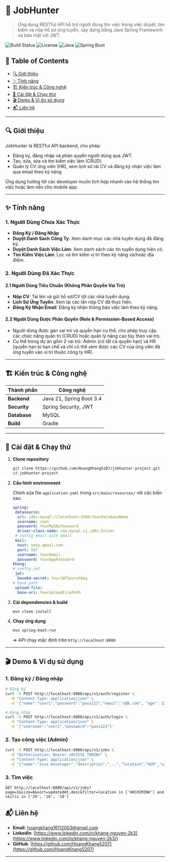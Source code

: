# 📌 JobHunter

> Ứng dụng RESTful API hỗ trợ người dùng tìm việc trong việc duyệt, tìm kiếm và nộp hồ sơ ứng tuyển, xây dựng bằng Java Spring Framework và bảo mật với JWT.

![Build Status](https://img.shields.io/badge/build-passing-brightgreen)
![License](https://img.shields.io/badge/license-MIT-blue)
![Java](https://img.shields.io/badge/Java-21-orange)
![Spring Boot](https://img.shields.io/badge/Spring_Boot-3.4.4-brightgreen)

## 📑 Table of Contents

* [🔍 Giới thiệu](#-giới-thiệu)
* [✨ Tính năng](#-tính-năng)
* [🏗️ Kiến trúc & Công nghệ](#️-kiến-trúc--công-nghệ)
* [🚀 Cài đặt & Chạy thử](#-cài-đặt--chạy-thử)
* [🎬 Demo & Ví dụ sử dụng](#-demo--ví-dụ-sử-dụng)
* [📬 Liên hệ](#-liên-hệ)

---

## 🔍 Giới thiệu

JobHunter là RESTful API backend, cho phép:

* Đăng ký, đăng nhập và phân quyền người dùng qua JWT.
* Tạo, sửa, xóa và tìm kiếm việc làm (CRUD).
* Quản lý CV ứng viên (HR), xem lịch sử rải CV và đăng ký nhận việc làm qua email theo kỹ năng.

Ứng dụng hướng tới các developer muốn tích hợp nhanh vào hệ thống tìm việc hoặc làm nền cho mobile app.

---

## ✨ Tính năng

### 1. Người Dùng Chưa Xác Thực

* **Đăng Ký / Đăng Nhập**
* **Duyệt Danh Sách Công Ty**: Xem danh mục các nhà tuyển dụng đã đăng ký.
* **Duyệt Danh Sách Việc Làm**: Xem danh sách các tin tuyển dụng hiện có.
* **Tìm Kiếm Việc Làm**: Lọc và tìm kiếm vị trí theo kỹ năng và/hoặc địa điểm.

### 2. Người Dùng Đã Xác Thực

#### 2.1 Người Dùng Tiêu Chuẩn (Không Phân Quyền Vai Trò)

* **Nộp CV**: Tải lên và gửi hồ sơ/CV tới các nhà tuyển dụng.
* **Lịch Sử Ứng Tuyển**: Xem lại các lần nộp CV đã thực hiện.
* **Đăng Ký Nhận Email**: Đăng ký nhận thông báo việc làm theo kỹ năng.

#### 2.2 Người Dùng Được Phân Quyền (Role & Permission-Based Access)

* Người dùng được gán vai trò và quyền hạn cụ thể, cho phép truy cập các chức năng quản trị (CRUD) hoặc quản lý nâng cao tùy theo vai trò.
* Cụ thể trong dự án gồm 2 vai trò: Admin (có tất cả quyền hạn) và HR (quyền hạn bị hạn chế và chỉ có thể xem được các CV của ứng viên đã ứng tuyển vào vị trí thuộc công ty HR).

---

## 🏗️ Kiến trúc & Công nghệ

| Thành phần     | Công nghệ                           |
| -------------- | ----------------------------------- |
| **Backend**    | Java 21, Spring Boot 3.4            |
| **Security**   | Spring Security, JWT                |
| **Database**   | MySQL                               |
| **Build**      | Gradle                              |

---

## 🚀 Cài đặt & Chạy thử

1. **Clone repository**

   ```bash
   git clone https://github.com/HoangKhang5207/jobhunter-project.git
   cd jobhunter-project
   ```

2. **Cấu hình environment**

   Chỉnh sửa file `application.yaml` trong `src/main/resources/` với các biến sau:

   ```yaml
   spring:
    datasource:
     url: jdbc:mysql://localhost:3306/YourDatabaseName
     username: root
     password: YourMySQLPassword
     driver-class-name: com.mysql.cj.jdbc.Driver
    # config email with Gmail
    mail:
     host: smtp.gmail.com
     port: 587
     username: YourEmail
     password: YourAppPassword
   khang:
   # config jwt
    jwt:
     base64-secret: YourJWTSecretKey
   # base path
    upload-file:
     base-uri: YourUploadFilePath

4. **Cài dependencies & build**

   ```bash
   mvn clean install
   ```

5. **Chạy ứng dụng**

   ```bash
   mvn spring-boot:run
   ```

   \=> API chạy mặc định trên `http://localhost:8080`

---

## 🎬 Demo & Ví dụ sử dụng

### 1. Đăng ký / Đăng nhập

```bash
# Đăng ký
curl -X POST http://localhost:8080/api/v1/auth/register \
  -H "Content-Type: application/json" \
  -d '{"name":"user1","password":"pass123","email":"a@b.com", "age": 22, "gender": "MALE", "address": "HCM"}'

# Đăng nhập
curl -X POST http://localhost:8080/api/v1/auth/login \
  -H "Content-Type: application/json" \
  -d '{"username":"user1","password":"pass123"}'
```

### 2. Tạo công việc (Admin)

```bash
curl -X POST http://localhost:8080/api/v1/jobs \
  -H "Authorization: Bearer <ACCESS_TOKEN>" \
  -H "Content-Type: application/json" \
  -d '{"name":"Java Developer","description":"...","location":"HCM","salary":"15000000", "quantity": 10, "level": "JUNIOR", "startDate": "2025-05-04T13:55:58.454607Z", "endDate": "2025-06-04T13:55:58.454607Z", "active": true, "skills": [ { "id": 500 }, { "id": 3 } ] }'
```

### 3. Tìm việc

```
GET http://localhost:8080/api/v1/jobs?page=1&size=6&sort=updatedAt,desc&filter=location in ['HOCHIMINH'] and skills in ['29', '16', '19']
```

## 📬 Liên hệ

* **Email**: [hoangkhang16112003@gmail.com](mailto:hoangkhang16112003@gmail.com)
* **LinkedIn**: [https://www.linkedin.com/in/khang-nguyen-2k3](https://www.linkedin.com/in/khang-nguyen-2k3/)
* **GitHub**: [https://github.com/HoangKhang5207](https://github.com/HoangKhang5207)

---
